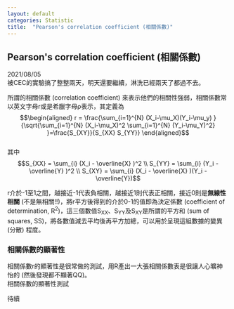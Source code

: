 ```yaml
---
layout: default
categories: Statistic
title:  "Pearson's correlation coefficient (相關係數)"
---  
```

## Pearson's correlation coefficient (相關係數)  
2021/08/05  
被CEC的實驗搞了整整兩天，明天還要繼續，淋洗已經兩天了都過不去。  

  
所謂的相關係數 (correlation coefficient) 來表示他們的相關性強弱，相關係數常以英文字母r或是希臘字母&rho;表示，其定義為  
$$\begin{aligned}
r = \frac{\sum_{i=1}^{N} (X_i-\mu_X)(Y_i-\mu_y) }{\sqrt{\sum_{i=1}^{N} (X_i-\mu_X)^2 \sum_{i=1}^{N} (Y_i-\mu_Y)^2} }=\frac{S_{XY}}{S_{XX} S_{YY}}  
\end{aligned}$$  
其中  
$$S_{XX} =  \sum_{i} (X_i -  \overline{X} )^2 \\
S_{YY} =  \sum_{i} (Y_i -  \overline{Y} )^2 \\
S_{XY} =  \sum_{i} (X_i -  \overline{X} )(Y_i - \overline{Y})$$  
  
r介於-1至1之間，越接近-1代表負相關，越接近1則代表正相關，接近0則是**無線性相關** (不是無相關!!)，將r平方後得到的介於0-1的值即為決定係數 (coefficient of determination, R<sup>2</sup>)，這三個數值S<sub>XX</sub>、S<sub>YY</sub>及S<sub>XY</sub>是所謂的平方和 (sum of squares, SS)，將各數值減去平均後再平方加總，可以用於呈現這組數據的變異 (分散) 程度。
  
### 相關係數的顯著性  
相關係數r的顯著性是很常做的測試，用R產出一大張相關係數表是很讓人心曠神怡的 (然後發現都不顯著QQ)。  
相關係數的顯著性測試



待續
